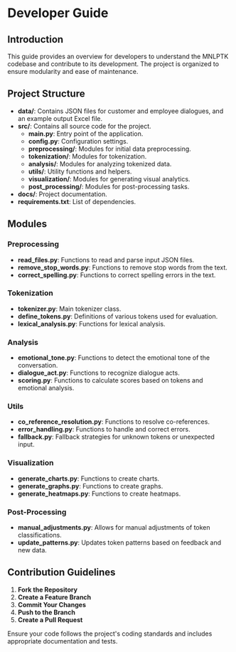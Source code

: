 # Developer Guide

## Introduction
This guide provides an overview for developers to understand the MNLPTK codebase and contribute to its development. The project is organized to ensure modularity and ease of maintenance.

## Project Structure

- **data/**: Contains JSON files for customer and employee dialogues, and an example output Excel file.
- **src/**: Contains all source code for the project.
  - **main.py**: Entry point of the application.
  - **config.py**: Configuration settings.
  - **preprocessing/**: Modules for initial data preprocessing.
  - **tokenization/**: Modules for tokenization.
  - **analysis/**: Modules for analyzing tokenized data.
  - **utils/**: Utility functions and helpers.
  - **visualization/**: Modules for generating visual analytics.
  - **post_processing/**: Modules for post-processing tasks.
- **docs/**: Project documentation.
- **requirements.txt**: List of dependencies.

## Modules

### Preprocessing
- **read_files.py**: Functions to read and parse input JSON files.
- **remove_stop_words.py**: Functions to remove stop words from the text.
- **correct_spelling.py**: Functions to correct spelling errors in the text.

### Tokenization
- **tokenizer.py**: Main tokenizer class.
- **define_tokens.py**: Definitions of various tokens used for evaluation.
- **lexical_analysis.py**: Functions for lexical analysis.

### Analysis
- **emotional_tone.py**: Functions to detect the emotional tone of the conversation.
- **dialogue_act.py**: Functions to recognize dialogue acts.
- **scoring.py**: Functions to calculate scores based on tokens and emotional analysis.

### Utils
- **co_reference_resolution.py**: Functions to resolve co-references.
- **error_handling.py**: Functions to handle and correct errors.
- **fallback.py**: Fallback strategies for unknown tokens or unexpected input.

### Visualization
- **generate_charts.py**: Functions to create charts.
- **generate_graphs.py**: Functions to create graphs.
- **generate_heatmaps.py**: Functions to create heatmaps.

### Post-Processing
- **manual_adjustments.py**: Allows for manual adjustments of token classifications.
- **update_patterns.py**: Updates token patterns based on feedback and new data.

## Contribution Guidelines

1. **Fork the Repository**
2. **Create a Feature Branch**
3. **Commit Your Changes**
4. **Push to the Branch**
5. **Create a Pull Request**

Ensure your code follows the project's coding standards and includes appropriate documentation and tests.
